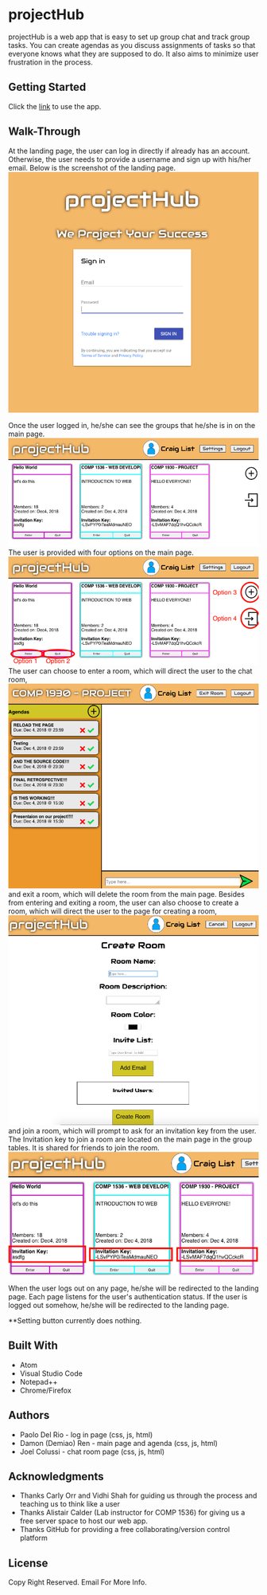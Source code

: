 # projectHub

projectHub is a web app that is easy to set up group chat and track group tasks. You can create agendas as you discuss assignments of tasks so that everyone knows what they are supposed to do. It also aims to minimize user frustration in the process.

## Getting Started

Click the [link](https://www.accountchooser.com/redirect.html#jcolussi2.students.bcit.ca) to use the app.

## Walk-Through

At the landing page, the user can log in directly if already has an account. Otherwise, the user needs to provide a username and sign up with his/her email. Below is the screenshot of the landing page.
![Login Page](./images/login.png)

Once the user logged in, he/she can see the groups that he/she is in on the main page. 
![Main Page](./images/main.png)
The user is provided with four options on the main page.
![Options](./images/options.png)
The user can choose to enter a room, which will direct the user to the chat room,
![Chat Room](./images/chat_room.png)
and exit a room, which will delete the room from the main page. Besides from entering and exiting a room, the user can also choose to create a room, which will direct the user to the page for creating a room, 
![Create Room](./images/create_room.png)
and join a room, which will prompt to ask for an invitation key from the user. The Invitation key to join a room are located on the main page in the group tables. It is shared for friends to join the room.
![Invitation Key](./images/key.png)

When the user logs out on any page, he/she will be redirected to the landing page. Each page listens for the user's authentication status. If the user is logged out somehow, he/she will be redirected to the landing page.

**Setting button currently does nothing.

## Built With
- Atom
- Visual Studio Code
- Notepad++
- Chrome/Firefox

## Authors
- Paolo Del Rio - log in page (css, js, html)
- Damon (Demiao) Ren - main page and agenda (css, js, html)
- Joel Colussi - chat room page (css, js, html)

## Acknowledgments
- Thanks Carly Orr and Vidhi Shah for guiding us through the process and teaching us to think like a user
- Thanks Alistair Calder (Lab instructor for COMP 1536) for giving us a free server space to host our web app.
- Thanks GitHub for providing a free collaborating/version control platform

## License
Copy Right Reserved. Email For More Info.
